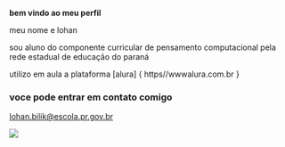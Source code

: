 **bem vindo ao meu perfil**

meu nome e lohan

sou aluno do componente curricular de pensamento computacional pela rede estadual de educação do paraná

utilizo em aula a plataforma [alura] { https//wwwalura.com.br }

### voce pode entrar em contato comigo

lohan.bilik@escola.pr.gov.br

![]((https://media.tenor.com/AiiF6q-TwoIAAAAM/50cent-fukyou.gif))




